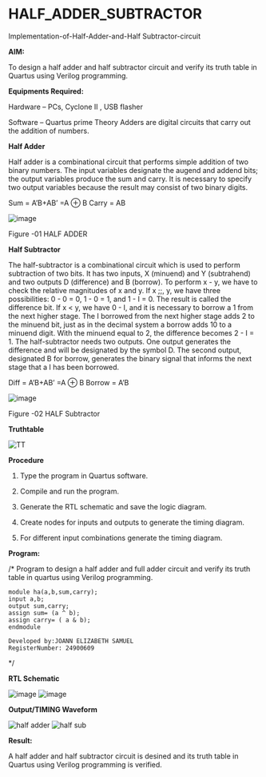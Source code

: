 # HALF_ADDER_SUBTRACTOR

Implementation-of-Half-Adder-and-Half Subtractor-circuit

**AIM:**

To design a half adder and half subtractor circuit and verify its truth table in Quartus using Verilog programming.

**Equipments Required:**

Hardware – PCs, Cyclone II , USB flasher 

Software – Quartus prime Theory Adders are digital circuits that carry out the addition of numbers.

**Half Adder**

Half adder is a combinational circuit that performs simple addition of two binary numbers. The input variables designate the augend and addend bits; the output variables produce the sum and carry. It is necessary to specify two output variables because the result may consist of two binary digits.

Sum = A’B+AB’ =A ⊕ B Carry = AB

![image](https://github.com/naavaneetha/HALF_ADDER_SUBTRACTOR/assets/154305477/bd4a0b2c-cdbc-4184-ab08-81578f121e1f)

Figure -01 HALF ADDER

**Half Subtractor**

The half-subtractor is a combinational circuit which is used to perform subtraction of two bits. It has two inputs, X (minuend) and Y (subtrahend) and two outputs D (difference) and B (borrow). To perform x - y, we have to check the relative magnitudes of x and y. If x ;;, y, we have three possibilities: 0 - 0 = 0, 1 - 0 = 1, and 1 - I = 0. The result is called the difference bit. If x < y, we have 0 - I, and it is necessary to borrow a 1 from the next higher stage. The I borrowed from the next higher stage adds 2 to the minuend bit, just as in the decimal system a borrow adds 10 to a minuend digit. With the minuend equal to 2, the difference becomes 2 - I = 1. The half-subtractor needs two outputs. One output generates the difference and will be designated by the symbol D. The second output, designated B for borrow, generates the binary signal that informs the next stage that a I has been borrowed. 

Diff = A’B+AB’ =A ⊕ B
Borrow = A’B

 ![image](https://github.com/naavaneetha/HALF_ADDER_SUBTRACTOR/assets/154305477/d76b099c-513f-4e7c-843a-e2fd028a531a)

Figure -02 HALF Subtractor

**Truthtable**

![TT](https://github.com/user-attachments/assets/e654820c-8e30-41bc-9ce1-249630c2109d)


**Procedure**

1.	Type the program in Quartus software.

2.	Compile and run the program.

3.	Generate the RTL schematic and save the logic diagram.

4.	Create nodes for inputs and outputs to generate the timing diagram.

5.	For different input combinations generate the timing diagram.


**Program:**

/* Program to design a half adder and full adder circuit and verify its truth table in quartus using Verilog programming.
```
module ha(a,b,sum,carry);
input a,b;
output sum,carry;
assign sum= (a ^ b);
assign carry= ( a & b);
endmodule

Developed by:JOANN ELIZABETH SAMUEL
RegisterNumber: 24900609
```
*/

**RTL Schematic**

![image](https://github.com/user-attachments/assets/410a0d8f-227e-4a17-b3b7-0e6403fd18cf)
![image](https://github.com/user-attachments/assets/e91b5b68-9d36-46cd-8aab-48dae1f36bf9)


**Output/TIMING Waveform**

![half adder](https://github.com/user-attachments/assets/e634c2c6-5a0f-47fa-a399-250af19ca9eb)
![half sub](https://github.com/user-attachments/assets/2d3b67fc-2bcd-48ae-a685-4e6ae34d0972)



**Result:**

A half adder and half subtractor circuit is desined and its truth table in Quartus using Verilog programming is verified.
